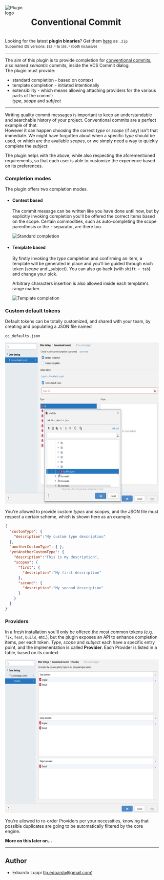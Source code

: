 <img align="left" width="85" height="85" src="https://raw.githubusercontent.com/lppedd/idea-conventional-commit/master/images/cc_logo.png" alt="Plugin logo">

# Conventional Commit

<br>Looking for the latest **plugin binaries**? Get them [here][1] as `.zip`  
<small>Supported IDE versions: `192.*` to `193.*` (both inclusive)</small> 

-----

The aim of this plugin is to provide completion for [conventional commits][2],
also named _semantic_ commits, inside the VCS Commit dialog.  
The plugin must provide:

 - standard completion - based on context
 - template completion - initiated intentionally
 - extensibility - which means allowing attaching providers for the various parts of the commit:  
   _type_, _scope_ and _subject_

-----

Writing quality commit messages is important to keep an understandable and searchable history
of your project. Conventional commits are a perfect example of that.  
However it can happen choosing the correct _type_ or _scope_ (if any) isn't that immediate.
We might have forgotten about when a specific _type_ should be used, or which are the
available _scopes_, or we simply need a way to quickly complete the _subject_.

The plugin helps with the above, while also respecting the aforementioned requirements, so that
each user is able to customize the experience based on its preferences. 

### Completion modes

The plugin offers two completion modes.
  
  - #### Context based
    The commit message can be written like you have done until now, but by explicitly invoking
    completion you'll be offered the correct items based on the scope.
    Certain commodities, such as auto-completing the scope parenthesis or the `:` separator,
    are there too.
    
    <img width="845" height="229" src="https://raw.githubusercontent.com/lppedd/idea-conventional-commit/master/images/cc_standard.gif" alt="Standard completion">
    
  - #### Template based
    By firstly invoking the _type_ completion and confirming an item, a template will be
    generated in place and you'll be guided through each token (_scope_ and _subject).
    You can also go back (with `shift + tab`) and change your pick.
    
    Arbitrary characters insertion is also allowed inside each template's range marker.

    <img width="845" height="229" src="https://raw.githubusercontent.com/lppedd/idea-conventional-commit/master/images/cc_template.gif" alt="Template completion">

### Custom default tokens

Default tokens can be totally customized, and shared with your team, by creating and populating
a JSON file named 
```
cc_defaults.json
```

<img width="845" height="528" src="https://raw.githubusercontent.com/lppedd/idea-conventional-commit/master/images/cc_custom_defaults.png" alt="Custom defaults">

You're allowed to provide custom _types_ and _scopes_, and the JSON file must respect a certain scheme, 
which is shown here as an example.

```json
{
  "customType": {
    "description":"My custom type description"
  },
  "anotherCustomType": { },
  "yetAnotherCustomType": {
    "description":"This is my description",
    "scopes": {
      "first": {
        "description":"My first description"
      },
      "second": {
        "description":"My second description"
      }
    }
  }
}
```

### Providers

In a fresh installation you'll only be offered the most common tokens (e.g. `fix`, `feat`, `build`, etc.),
but the plugin exposes an API to enhance completion items, per each token.
_Type_, _scope_ and _subject_ each have a specific entry point, and the implementation is called
**Provider**. Each Provider is listed in a table, based on its context.

<img width="845" height="503" src="https://raw.githubusercontent.com/lppedd/idea-conventional-commit/master/images/cc_providers.png" alt="Providers">

You're allowed to re-order Providers per your necessities, knowing that possible duplicates
are going to be automatically filtered by the core engine.

<b>More on this later on...</b>

-----

## Author

 - Edoardo Luppi (<lp.edoardo@gmail.com>)

[1]: https://github.com/lppedd/idea-conventional-commit/releases
[2]: https://conventionalcommits.org/
